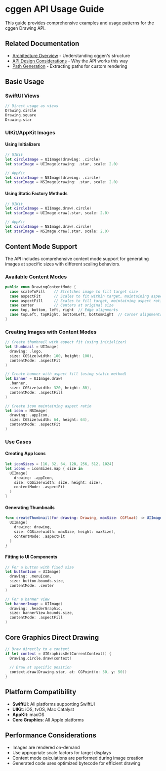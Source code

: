 # cggen API Usage Guide

This guide provides comprehensive examples and usage patterns for the cggen Drawing API.

## Related Documentation
- [Architecture Overview](architecture.md) - Understanding cggen's structure
- [API Design Considerations](api-design-considerations.md) - Why the API works this way
- [Path Generation](path-generation.md) - Extracting paths for custom rendering

## Basic Usage

### SwiftUI Views
```swift
// Direct usage as views
Drawing.circle
Drawing.square
Drawing.star
```

### UIKit/AppKit Images

#### Using Initializers
```swift
// UIKit
let circleImage = UIImage(drawing: .circle)
let starImage = UIImage(drawing: .star, scale: 2.0)

// AppKit
let circleImage = NSImage(drawing: .circle)
let starImage = NSImage(drawing: .star, scale: 2.0)
```

#### Using Static Factory Methods
```swift
// UIKit
let circleImage = UIImage.draw(.circle)
let starImage = UIImage.draw(.star, scale: 2.0)

// AppKit
let circleImage = NSImage.draw(.circle)
let starImage = NSImage.draw(.star, scale: 2.0)
```

## Content Mode Support

The API includes comprehensive content mode support for generating images at specific sizes with different scaling behaviors.

### Available Content Modes

```swift
public enum DrawingContentMode {
  case scaleToFill    // Stretches image to fill target size
  case aspectFit      // Scales to fit within target, maintaining aspect ratio
  case aspectFill     // Scales to fill target, maintaining aspect ratio
  case center         // Centers at original size
  case top, bottom, left, right  // Edge alignments
  case topLeft, topRight, bottomLeft, bottomRight  // Corner alignments
}
```

### Creating Images with Content Modes

```swift
// Create thumbnail with aspect fit (using initializer)
let thumbnail = UIImage(
  drawing: .logo,
  size: CGSize(width: 100, height: 100),
  contentMode: .aspectFit
)

// Create banner with aspect fill (using static method)
let banner = UIImage.draw(
  .banner,
  size: CGSize(width: 320, height: 80),
  contentMode: .aspectFill
)

// Create icon maintaining aspect ratio
let icon = NSImage(
  drawing: .appIcon,
  size: CGSize(width: 64, height: 64),
  contentMode: .aspectFit
)
```

### Use Cases

#### Creating App Icons
```swift
let iconSizes = [16, 32, 64, 128, 256, 512, 1024]
let icons = iconSizes.map { size in
  UIImage(
    drawing: .appIcon,
    size: CGSize(width: size, height: size),
    contentMode: .aspectFit
  )
}
```

#### Generating Thumbnails
```swift
func createThumbnail(for drawing: Drawing, maxSize: CGFloat) -> UIImage {
  UIImage(
    drawing: drawing,
    size: CGSize(width: maxSize, height: maxSize),
    contentMode: .aspectFit
  )
}
```

#### Fitting to UI Components
```swift
// For a button with fixed size
let buttonIcon = UIImage(
  drawing: .menuIcon,
  size: button.bounds.size,
  contentMode: .center
)

// For a banner view
let bannerImage = UIImage(
  drawing: .headerGraphic,
  size: bannerView.bounds.size,
  contentMode: .aspectFill
)
```

## Core Graphics Direct Drawing

```swift
// Draw directly to a context
if let context = UIGraphicsGetCurrentContext() {
  Drawing.circle.draw(context)
  
  // Draw at specific position
  context.draw(Drawing.star, at: CGPoint(x: 50, y: 50))
}
```

## Platform Compatibility

- **SwiftUI**: All platforms supporting SwiftUI
- **UIKit**: iOS, tvOS, Mac Catalyst
- **AppKit**: macOS
- **Core Graphics**: All Apple platforms

## Performance Considerations

- Images are rendered on-demand
- Use appropriate scale factors for target displays
- Content mode calculations are performed during image creation
- Generated code uses optimized bytecode for efficient drawing
